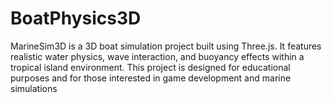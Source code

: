 # BoatPhysics3D
MarineSim3D is a 3D boat simulation project built using Three.js. It features realistic water physics, wave interaction, and buoyancy effects within a tropical island environment. This project is designed for educational purposes and for those interested in game development and marine simulations
